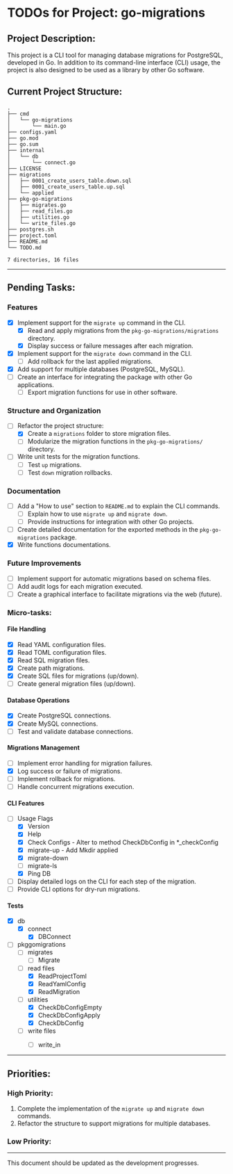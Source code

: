 # TODOs for Project: go-migrations

## Project Description:
This project is a CLI tool for managing database migrations for PostgreSQL, developed in Go. In addition to its command-line interface (CLI) usage, the project is also designed to be used as a library by other Go software.

## Current Project Structure:

```
.
├── cmd
│   └── go-migrations
│       └── main.go
├── configs.yaml
├── go.mod
├── go.sum
├── internal
│   └── db
│       └── connect.go
├── LICENSE
├── migrations
│   ├── 0001_create_users_table.down.sql
│   ├── 0001_create_users_table.up.sql
│   └── applied
├── pkg-go-migrations
│   ├── migrates.go
│   ├── read_files.go
│   ├── utilities.go
│   └── write_files.go
├── postgres.sh
├── project.toml
├── README.md
└── TODO.md

7 directories, 16 files

```

---

## Pending Tasks:

### Features
- [X] Implement support for the `migrate up` command in the CLI.
  - [X] Read and apply migrations from the `pkg-go-migrations/migrations` directory.
  - [X] Display success or failure messages after each migration.
- [X] Implement support for the `migrate down` command in the CLI.
  - [ ] Add rollback for the last applied migrations.
- [X] Add support for multiple databases (PostgreSQL, MySQL).
- [ ] Create an interface for integrating the package with other Go applications.
  - [ ] Export migration functions for use in other software.

### Structure and Organization
- [ ] Refactor the project structure:
  - [X] Create a `migrations` folder to store migration files.
  - [ ] Modularize the migration functions in the `pkg-go-migrations/` directory.
- [ ] Write unit tests for the migration functions.
  - [ ] Test `up` migrations.
  - [ ] Test `down` migration rollbacks.

### Documentation
- [ ] Add a "How to use" section to `README.md` to explain the CLI commands.
  - [ ] Explain how to use `migrate up` and `migrate down`.
  - [ ] Provide instructions for integration with other Go projects.
- [ ] Create detailed documentation for the exported methods in the `pkg-go-migrations` package.
- [X] Write functions documentations.

### Future Improvements
- [ ] Implement support for automatic migrations based on schema files.
- [ ] Add audit logs for each migration executed.
- [ ] Create a graphical interface to facilitate migrations via the web (future).

### Micro-tasks:
#### File Handling
- [X] Read YAML configuration files.
- [X] Read TOML configuration files.
- [X] Read SQL migration files.
- [X] Create path migrations.
- [X] Create SQL files for migrations (up/down).
- [ ] Create general migration files (up/down).

#### Database Operations
- [X] Create PostgreSQL connections.
- [X] Create MySQL connections.
- [ ] Test and validate database connections.

#### Migrations Management
- [ ] Implement error handling for migration failures.
- [X] Log success or failure of migrations.
- [ ] Implement rollback for migrations.
- [ ] Handle concurrent migrations execution.
  
#### CLI Features
- [ ] Usage Flags
  - [X] Version
  - [X] Help
  - [X] Check Configs - Alter to method CheckDbConfig in *_checkConfig
  - [X] migrate-up - Add Mkdir applied
  - [X] migrate-down
  - [ ] migrate-ls
  - [X] Ping DB
- [ ] Display detailed logs on the CLI for each step of the migration.
- [ ] Provide CLI options for dry-run migrations.

#### Tests

- [X] db
  - [X] connect
    - [X] DBConnect
- [ ] pkggomigrations
  - [ ] migrates
    - [ ] Migrate
  - [ ] read files
    - [X] ReadProjectToml
    - [X] ReadYamlConfig 
    - [X] ReadMigration 
  - [ ] utilities
    - [X] CheckDbConfigEmpty
    - [X] CheckDbConfigApply
    - [X] CheckDbConfig
  - [ ] write files
    - [ ] write_in



---

## Priorities:

### High Priority:
1. Complete the implementation of the `migrate up` and `migrate down` commands.
2. Refactor the structure to support migrations for multiple databases.

### Low Priority:


---

This document should be updated as the development progresses.
